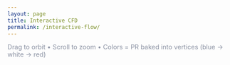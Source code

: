 ```yaml
---
layout: page
title: Interactive CFD
permalink: /interactive-flow/
---
```


<!-- model-viewer runtime -->
<script type="module" src="https://unpkg.com/@google/model-viewer@latest/dist/model-viewer.min.js"></script>
<script nomodule src="https://unpkg.com/@google/model-viewer@latest/dist/model-viewer-legacy.js"></script>

<model-viewer
  src="{{ '/assets/flow/body_unlit.glb' | relative_url }}?v={{ site.time | date: '%s' }}"
  camera-controls
  camera-orbit="180deg 75deg auto"
  style="width:100%; height:82vh; background:#ffffff;"
  auto-rotate
  exposure="1.0"
  shadow-intensity="0"
  interaction-prompt="none">
</model-viewer>

<p style="color:#8a91a2; font-size:0.9rem; margin-top:0.6rem;">
  Drag to orbit • Scroll to zoom • Colors = PR baked into vertices (blue → white → red)
</p>
